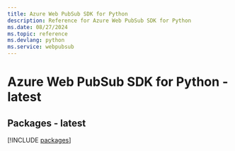 ```yaml
---
title: Azure Web PubSub SDK for Python
description: Reference for Azure Web PubSub SDK for Python
ms.date: 08/27/2024
ms.topic: reference
ms.devlang: python
ms.service: webpubsub
---
```

# Azure Web PubSub SDK for Python - latest
## Packages - latest
[!INCLUDE [packages](web-pubsub-index.md)]
